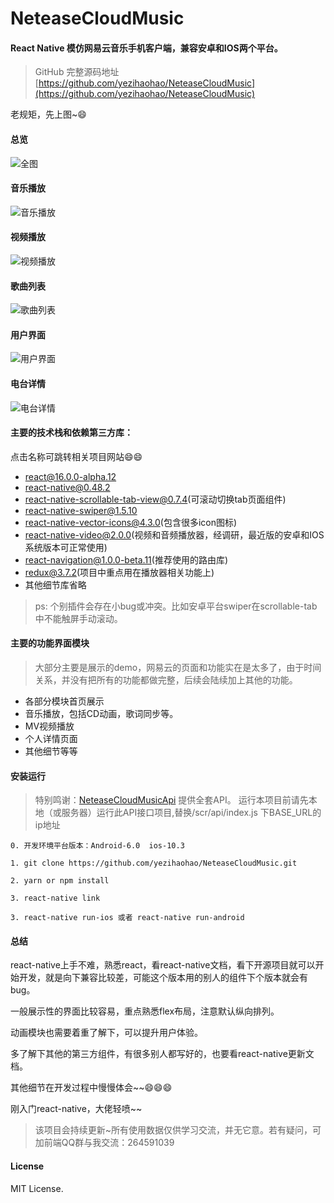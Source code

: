 # NeteaseCloudMusic

#### React Native 模仿网易云音乐手机客户端，兼容安卓和IOS两个平台。

> GitHub 完整源码地址[https://github.com/yezihaohao/NeteaseCloudMusic](https://github.com/yezihaohao/NeteaseCloudMusic)

老规矩，先上图~😄

#### 总览 
![全图](https://raw.githubusercontent.com/yezihaohao/yezihaohao.github.io/master/imgs/total.gif)

#### 音乐播放 
![音乐播放](https://raw.githubusercontent.com/yezihaohao/yezihaohao.github.io/master/imgs/player.gif)

<!--more-->

#### 视频播放 
![视频播放](https://raw.githubusercontent.com/yezihaohao/yezihaohao.github.io/master/imgs/video.gif)

#### 歌曲列表 
![歌曲列表](https://raw.githubusercontent.com/yezihaohao/yezihaohao.github.io/master/imgs/playlist.png)

#### 用户界面 
![用户界面](https://raw.githubusercontent.com/yezihaohao/yezihaohao.github.io/master/imgs/user.gif)

#### 电台详情
![电台详情](https://raw.githubusercontent.com/yezihaohao/yezihaohao.github.io/master/imgs/radio.gif)

#### 主要的技术栈和依赖第三方库：

点击名称可跳转相关项目网站😄😄

- [react@16.0.0-alpha.12](https://facebook.github.io/react/)
- [react-native@0.48.2](https://github.com/facebook/react-native)
- [react-native-scrollable-tab-view@0.7.4](https://github.com/skv-headless/react-native-scrollable-tab-view)(可滚动切换tab页面组件)
- [react-native-swiper@1.5.10](https://github.com/leecade/react-native-swiper)
- [react-native-vector-icons@4.3.0](https://github.com/oblador/react-native-vector-icons)(包含很多icon图标)
- [react-native-video@2.0.0](https://github.com/react-native-community/react-native-video)(视频和音频播放器，经调研，最近版的安卓和IOS系统版本可正常使用)
- [react-navigation@1.0.0-beta.11](https://github.com/react-community/react-navigation)(推荐使用的路由库)
- [redux@3.7.2](https://github.com/reactjs/redux)(项目中重点用在播放器相关功能上)
- 其他细节库省略

> ps: 个别插件会存在小bug或冲突。比如安卓平台swiper在scrollable-tab中不能触屏手动滚动。

#### 主要的功能界面模块

> 大部分主要是展示的demo，网易云的页面和功能实在是太多了，由于时间关系，并没有把所有的功能都做完整，后续会陆续加上其他的功能。

- 各部分模块首页展示
- 音乐播放，包括CD动画，歌词同步等。
- MV视频播放
- 个人详情页面
- 其他细节等等

#### 安装运行

> 特别鸣谢：[NeteaseCloudMusicApi](https://github.com/Binaryify/NeteaseCloudMusicApi) 提供全套API。
    运行本项目前请先本地（或服务器）运行此API接口项目,替换/scr/api/index.js 下BASE_URL的ip地址

```
0. 开发环境平台版本：Android-6.0  ios-10.3

1. git clone https://github.com/yezihaohao/NeteaseCloudMusic.git

2. yarn or npm install

3. react-native link 

3. react-native run-ios 或者 react-native run-android
```

#### 总结

react-native上手不难，熟悉react，看react-native文档，看下开源项目就可以开始开发，就是向下兼容比较差，可能这个版本用的别人的组件下个版本就会有bug。

一般展示性的界面比较容易，重点熟悉flex布局，注意默认纵向排列。

动画模块也需要着重了解下，可以提升用户体验。

多了解下其他的第三方组件，有很多别人都写好的，也要看react-native更新文档。

其他细节在开发过程中慢慢体会~~😄😄😄

刚入门react-native，大佬轻喷~~

> 该项目会持续更新~所有使用数据仅供学习交流，并无它意。若有疑问，可加前端QQ群与我交流：264591039


#### License

MIT License.
